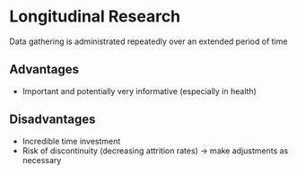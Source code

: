 # Longitudinal Research

Data gathering is administrated repeatedly over an extended period of time

## Advantages

- Important and potentially very informative (especially in health)

## Disadvantages

- Incredible time investment
- Risk of discontinuity (decreasing attrition rates) -> make adjustments as necessary